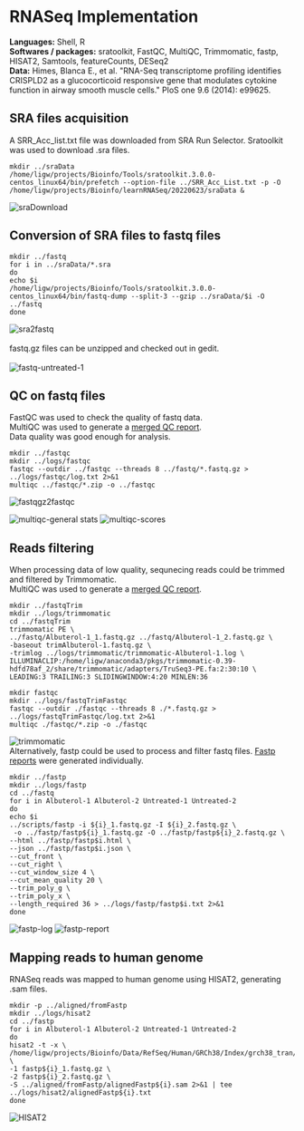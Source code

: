 # RNASeq Implementation
**Languages:** Shell, R <br>
**Softwares / packages:** sratoolkit, FastQC, MultiQC, Trimmomatic, fastp, HISAT2, Samtools, featureCounts, DESeq2 <br>
**Data:**  Himes, Blanca E., et al. "RNA-Seq transcriptome profiling identifies CRISPLD2 as a glucocorticoid responsive
 gene that modulates cytokine function in airway smooth muscle cells." PloS one 9.6 (2014): e99625.
## SRA files acquisition
A SRR_Acc_list.txt file was downloaded from SRA Run Selector. Sratoolkit was used to download .sra files. <br>

```<language>
mkdir ../sraData
/home/ligw/projects/Bioinfo/Tools/sratoolkit.3.0.0-centos_linux64/bin/prefetch --option-file ../SRR_Acc_List.txt -p -O /home/ligw/projects/Bioinfo/learnRNASeq/20220623/sraData &
```

![sraDownload](RNASeq%20Implementation/20220623/Records/sraDownload.png)

## Conversion of SRA files to fastq files

```<language>
mkdir ../fastq
for i in ../sraData/*.sra
do
echo $i
/home/ligw/projects/Bioinfo/Tools/sratoolkit.3.0.0-centos_linux64/bin/fastq-dump --split-3 --gzip ../sraData/$i -O ../fastq
done
```
![sra2fastq](RNASeq%20Implementation/20220623/Records/sra2fastq.png) <br>
<br>fastq.gz files can be unzipped and checked out in gedit.  <br><br>
![fastq-untreated-1](RNASeq%20Implementation/20220623/Records/fastq-untreated-1.png)
## QC on fastq files
FastQC was used to check the quality of fastq data. <br>
MultiQC was used to generate a [merged QC report](./RNASeq%20Implementation/20220623/fastqc/multiqc_report.html). <br>
Data quality was good enough for analysis. <br>
```<language>
mkdir ../fastqc
mkdir ../logs/fastqc
fastqc --outdir ../fastqc --threads 8 ../fastq/*.fastq.gz > ../logs/fastqc/log.txt 2>&1
multiqc ../fastqc/*.zip -o ../fastqc
```
![fastqgz2fastqc](RNASeq%20Implementation/20220623/Records/fastqgz2fastqc.png)<br>

![multiqc-general stats](RNASeq%20Implementation/20220623/Records/multiqc-general%20stats.png)
![multiqc-scores](RNASeq%20Implementation/20220623/Records/multiqc-scores.png)<br>
## Reads filtering
When processing data of low quality, sequnecing reads could be trimmed and filtered by Trimmomatic. <br>
MultiQC was used to generate a [merged QC report](./RNASeq%20Implementation/20220623/fastqc/multiqc_report.html). <br>
```<language>
mkdir ../fastqTrim
mkdir ../logs/trimmomatic
cd ../fastqTrim
trimmomatic PE \
../fastq/Albuterol-1_1.fastq.gz ../fastq/Albuterol-1_2.fastq.gz \
-baseout trimAlbuterol-1.fastq.gz \
-trimlog ../logs/trimmomatic/trimmomatic-Albuterol-1.log \
ILLUMINACLIP:/home/ligw/anaconda3/pkgs/trimmomatic-0.39-hdfd78af_2/share/trimmomatic/adapters/TruSeq3-PE.fa:2:30:10 \
LEADING:3 TRAILING:3 SLIDINGWINDOW:4:20 MINLEN:36

mkdir fastqc
mkdir ../logs/fastqTrimFastqc
fastqc --outdir ./fastqc --threads 8 ./*.fastq.gz > ../logs/fastqTrimFastqc/log.txt 2>&1
multiqc ./fastqc/*.zip -o ./fastqc
```
![trimmomatic](RNASeq%20Implementation/20220623/Records/trimmomatic.png)<br>
Alternatively, fastp could be used to process and filter fastq files. [Fastp reports](./RNASeq%20Implementation/20220623/fastp/fastpAlbuterol-1.html) were generated individually.  <br>
```<language>
mkdir ../fastp
mkdir ../logs/fastp
cd ../fastq
for i in Albuterol-1 Albuterol-2 Untreated-1 Untreated-2
do 
echo $i
../scripts/fastp -i ${i}_1.fastq.gz -I ${i}_2.fastq.gz \
 -o ../fastp/fastp${i}_1.fastq.gz -O ../fastp/fastp${i}_2.fastq.gz \
--html ../fastp/fastp$i.html \
--json ../fastp/fastp$i.json \
--cut_front \
--cut_right \
--cut_window_size 4 \
--cut_mean_quality 20 \
--trim_poly_g \
--trim_poly_x \
--length_required 36 > ../logs/fastp/fastp$i.txt 2>&1 
done
```
![fastp-log](RNASeq%20Implementation/20220623/Records/fastp-log.png)
![fastp-report](RNASeq%20Implementation/20220623/Records/fastp-report.png)
## Mapping reads to human genome 
RNASeq reads was mapped to human genome using HISAT2, generating .sam files. <br>
```<language>
mkdir -p ../aligned/fromFastp
mkdir ../logs/hisat2
cd ../fastp
for i in Albuterol-1 Albuterol-2 Untreated-1 Untreated-2
do
hisat2 -t -x \
/home/ligw/projects/Bioinfo/Data/RefSeq/Human/GRCh38/Index/grch38_tran/genome_tran \
-1 fastp${i}_1.fastq.gz \
-2 fastp${i}_2.fastq.gz \
-S ../aligned/fromFastp/alignedFastp${i}.sam 2>&1 | tee ../logs/hisat2/alignedFastp${i}.txt
done
```
![HISAT2](RNASeq%20Implementation/20220623/Records/HISAT2.png)